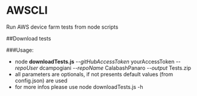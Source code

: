 # AWSCLI
Run AWS device farm tests from node scripts

##Download tests

###Usage:
- node **downloadTests.js** *--gitHubAccessToken* yourAccessToken *--repoUser* dcampogiani *--repoName* CalabashPanaro *--output* Tests.zip
- all parameters are optionals, if not presents default values (from config.json) are used
- for more infos please use node downloadTests.js -h
